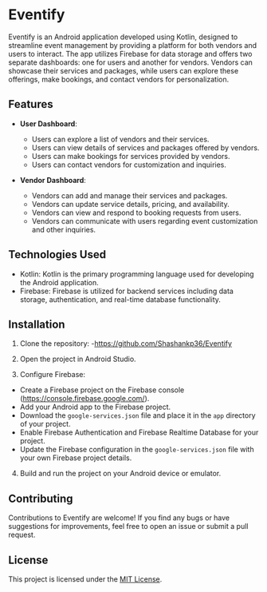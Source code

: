 # Eventify

Eventify is an Android application developed using Kotlin, designed to streamline event management by providing a platform for both vendors and users to interact. The app utilizes Firebase for data storage and offers two separate dashboards: one for users and another for vendors. Vendors can showcase their services and packages, while users can explore these offerings, make bookings, and contact vendors for personalization.

## Features

- **User Dashboard**: 
  - Users can explore a list of vendors and their services.
  - Users can view details of services and packages offered by vendors.
  - Users can make bookings for services provided by vendors.
  - Users can contact vendors for customization and inquiries.

- **Vendor Dashboard**:
  - Vendors can add and manage their services and packages.
  - Vendors can update service details, pricing, and availability.
  - Vendors can view and respond to booking requests from users.
  - Vendors can communicate with users regarding event customization and other inquiries.

## Technologies Used

- Kotlin: Kotlin is the primary programming language used for developing the Android application.
- Firebase: Firebase is utilized for backend services including data storage, authentication, and real-time database functionality.

## Installation

1. Clone the repository:
-https://github.com/Shashankp36/Eventify

2. Open the project in Android Studio.

3. Configure Firebase:
- Create a Firebase project on the Firebase console (https://console.firebase.google.com/).
- Add your Android app to the Firebase project.
- Download the `google-services.json` file and place it in the `app` directory of your project.
- Enable Firebase Authentication and Firebase Realtime Database for your project.
- Update the Firebase configuration in the `google-services.json` file with your own Firebase project details.

4. Build and run the project on your Android device or emulator.

## Contributing

Contributions to Eventify are welcome! If you find any bugs or have suggestions for improvements, feel free to open an issue or submit a pull request.

## License

This project is licensed under the [MIT License](LICENSE).
